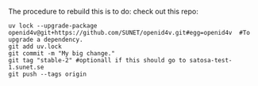 The procedure to rebuild this is to do:
check out this repo:

    uv lock --upgrade-package openid4v@git+https://github.com/SUNET/openid4v.git#egg=openid4v  #To upgrade a dependency.
    git add uv.lock
    git commit -m "My big change."
    git tag "stable-2" #optionall if this should go to satosa-test-1.sunet.se
    git push --tags origin
